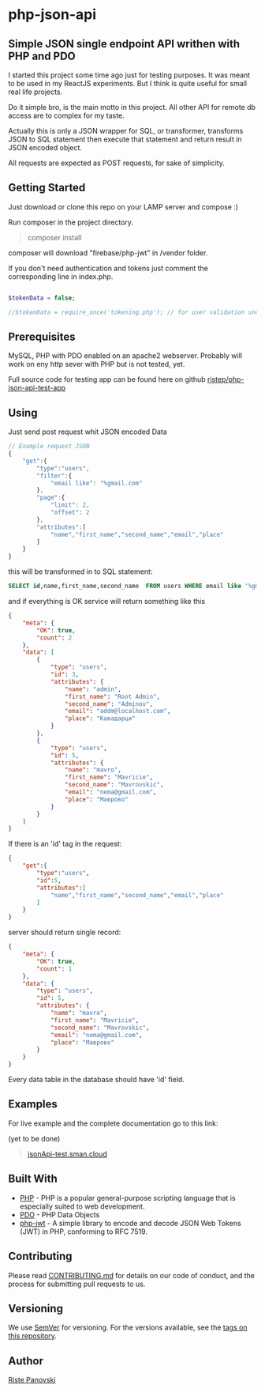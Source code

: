 # php-json-api

## Simple JSON single endpoint API writhen with PHP and PDO

I started this project some time ago just for testing purposes. It was meant to be used in my ReactJS experiments. But I think is quite useful for small real life projects.

Do it simple bro, is the main motto in this project. All other API for remote db access are to complex for my taste.

Actually this is only a JSON wrapper for SQL, or transformer, transforms JSON to SQL statement then execute that statement and return result in JSON encoded object.

All requests are expected as POST requests, for sake of simplicity.

## Getting Started

Just download or clone this repo on your LAMP server and compose :)

Run composer in the project directory. 

>
>composer install
>

composer will download "firebase/php-jwt" in /vendor folder. 

If you don't need authentication and tokens just comment the corresponding line in index.php.

```php

$tokenData = false;

//$tokenData = require_once('tokening.php'); // for user validation uncomment

```

## Prerequisites

MySQL, PHP with PDO enabled on an apache2 webserver. Probably will work on eny http sever with PHP but is not tested, yet.

Full source code for testing app can be found here on github [ristep/php-json-api-test-app](https://github.com/ristep/php-json-api-test-app)

## Using

Just send post request whit JSON encoded Data

```js
// Example request JSON
{
    "get":{
        "type":"users",
        "filter":{
            "email like": "%gmail.com"
        },
        "page":{
            "limit": 2,
            "offset": 2
        },
        "attributes":[
            "name","first_name","second_name","email","place"
        ]
    }    
}
```

this will be transformed in to SQL statement:

```SQL
SELECT id,name,first_name,second_name  FROM users WHERE email like '%gmail.com' limit 2 offset 0;
```

and if everything is OK service will return something like this

```json
{
    "meta": {
        "OK": true,
        "count": 2
    },
    "data": [
        {
            "type": "users",
            "id": 3,
            "attributes": {
                "name": "admin",
                "first_name": "Root Admin",
                "second_name": "Adminov",
                "email": "addm@localhost.com",
                "place": "Кавадарци"
            }
        },
        {
            "type": "users",
            "id": 5,
            "attributes": {
                "name": "mavro",
                "first_name": "Mavricie",
                "second_name": "Mavrovskic",
                "email": "nema@gmail.com",
                "place": "Маврово"
            }
        }
    ]
}
```

If there is an 'id' tag in the request:

```json
{
    "get":{
        "type":"users",
        "id":5, 
        "attributes":[
            "name","first_name","second_name","email","place"
        ]
    }    
}
```

server should return single record:

```json
{
    "meta": {
        "OK": true,
        "count": 1
    },
    "data": {
        "type": "users",
        "id": 5,
        "attributes": {
            "name": "mavro",
            "first_name": "Mavricie",
            "second_name": "Mavrovskic",
            "email": "nema@gmail.com",
            "place": "Маврово"
        }
    }
}
```

Every data table in the database should have 'id' field.

## Examples

For live example and the complete documentation  go to this link:

(yet to be done)

>
> <a href="https://jsonApi-test.sman.cloud/" target="_blank">jsonApi-test.sman.cloud</a>
>

## Built With

* [PHP](https://www.php.net/) - PHP is a popular general-purpose scripting language that is especially suited to web development.
* [PDO](https://www.php.net/manual/en/book.pdo.php) - PHP Data Objects
* [php-jwt](https://github.com/firebase/php-jwt) - A simple library to encode and decode JSON Web Tokens (JWT) in PHP, conforming to RFC 7519.

## Contributing

Please read [CONTRIBUTING.md](./CONTRIBUTING.md) for details on our code of conduct, and the process for submitting pull requests to us.

## Versioning

We use [SemVer](http://semver.org/) for versioning. For the versions available, see the [tags on this repository](https://github.com/ristep/SimpJ2J/tags).

## Author

[Riste Panovski](https://github.com/ristep)
